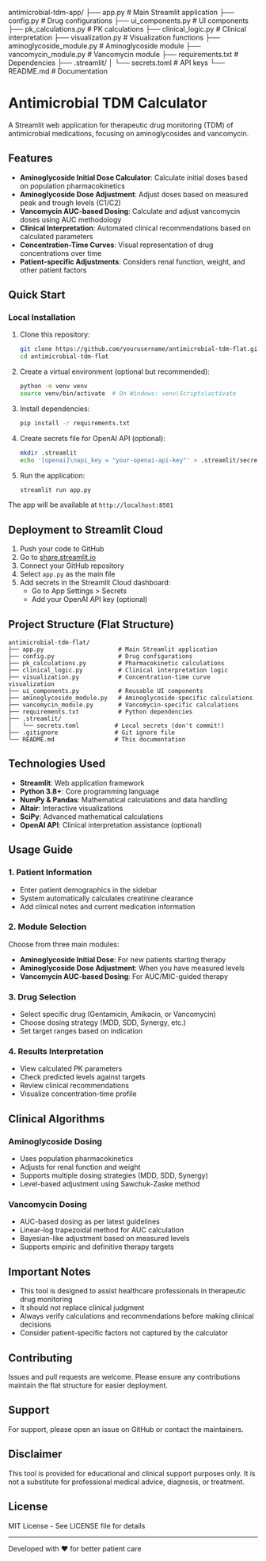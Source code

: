 
antimicrobial-tdm-app/
├── app.py                     # Main Streamlit application
├── config.py                  # Drug configurations
├── ui_components.py           # UI components
├── pk_calculations.py         # PK calculations
├── clinical_logic.py          # Clinical interpretation
├── visualization.py           # Visualization functions
├── aminoglycoside_module.py   # Aminoglycoside module
├── vancomycin_module.py       # Vancomycin module
├── requirements.txt           # Dependencies
├── .streamlit/
│   └── secrets.toml          # API keys
└── README.md                 # Documentation


# Antimicrobial TDM Calculator

A Streamlit web application for therapeutic drug monitoring (TDM) of antimicrobial medications, focusing on aminoglycosides and vancomycin.

## Features

- **Aminoglycoside Initial Dose Calculator**: Calculate initial doses based on population pharmacokinetics
- **Aminoglycoside Dose Adjustment**: Adjust doses based on measured peak and trough levels (C1/C2)
- **Vancomycin AUC-based Dosing**: Calculate and adjust vancomycin doses using AUC methodology
- **Clinical Interpretation**: Automated clinical recommendations based on calculated parameters
- **Concentration-Time Curves**: Visual representation of drug concentrations over time
- **Patient-specific Adjustments**: Considers renal function, weight, and other patient factors

## Quick Start

### Local Installation

1. Clone this repository:
   ```bash
   git clone https://github.com/yourusername/antimicrobial-tdm-flat.git
   cd antimicrobial-tdm-flat
   ```

2. Create a virtual environment (optional but recommended):
   ```bash
   python -m venv venv
   source venv/bin/activate  # On Windows: venv\Scripts\activate
   ```

3. Install dependencies:
   ```bash
   pip install -r requirements.txt
   ```

4. Create secrets file for OpenAI API (optional):
   ```bash
   mkdir .streamlit
   echo '[openai]\napi_key = "your-openai-api-key"' > .streamlit/secrets.toml
   ```

5. Run the application:
   ```bash
   streamlit run app.py
   ```

The app will be available at `http://localhost:8501`

## Deployment to Streamlit Cloud

1. Push your code to GitHub
2. Go to [share.streamlit.io](https://share.streamlit.io)
3. Connect your GitHub repository
4. Select `app.py` as the main file
5. Add secrets in the Streamlit Cloud dashboard:
   - Go to App Settings > Secrets
   - Add your OpenAI API key (optional)

## Project Structure (Flat Structure)

```
antimicrobial-tdm-flat/
├── app.py                     # Main Streamlit application
├── config.py                  # Drug configurations
├── pk_calculations.py         # Pharmacokinetic calculations
├── clinical_logic.py          # Clinical interpretation logic
├── visualization.py           # Concentration-time curve visualization
├── ui_components.py           # Reusable UI components
├── aminoglycoside_module.py   # Aminoglycoside-specific calculations
├── vancomycin_module.py       # Vancomycin-specific calculations
├── requirements.txt           # Python dependencies
├── .streamlit/
│   └── secrets.toml          # Local secrets (don't commit!)
├── .gitignore                # Git ignore file
└── README.md                 # This documentation
```

## Technologies Used

- **Streamlit**: Web application framework
- **Python 3.8+**: Core programming language
- **NumPy & Pandas**: Mathematical calculations and data handling
- **Altair**: Interactive visualizations
- **SciPy**: Advanced mathematical calculations
- **OpenAI API**: Clinical interpretation assistance (optional)

## Usage Guide

### 1. Patient Information
- Enter patient demographics in the sidebar
- System automatically calculates creatinine clearance
- Add clinical notes and current medication information

### 2. Module Selection
Choose from three main modules:
- **Aminoglycoside Initial Dose**: For new patients starting therapy
- **Aminoglycoside Dose Adjustment**: When you have measured levels
- **Vancomycin AUC-based Dosing**: For AUC/MIC-guided therapy

### 3. Drug Selection
- Select specific drug (Gentamicin, Amikacin, or Vancomycin)
- Choose dosing strategy (MDD, SDD, Synergy, etc.)
- Set target ranges based on indication

### 4. Results Interpretation
- View calculated PK parameters
- Check predicted levels against targets
- Review clinical recommendations
- Visualize concentration-time profile

## Clinical Algorithms

### Aminoglycoside Dosing
- Uses population pharmacokinetics
- Adjusts for renal function and weight
- Supports multiple dosing strategies (MDD, SDD, Synergy)
- Level-based adjustment using Sawchuk-Zaske method

### Vancomycin Dosing
- AUC-based dosing as per latest guidelines
- Linear-log trapezoidal method for AUC calculation
- Bayesian-like adjustment based on measured levels
- Supports empiric and definitive therapy targets

## Important Notes

- This tool is designed to assist healthcare professionals in therapeutic drug monitoring
- It should not replace clinical judgment
- Always verify calculations and recommendations before making clinical decisions
- Consider patient-specific factors not captured by the calculator

## Contributing

Issues and pull requests are welcome. Please ensure any contributions maintain the flat structure for easier deployment.

## Support

For support, please open an issue on GitHub or contact the maintainers.

## Disclaimer

This tool is provided for educational and clinical support purposes only. It is not a substitute for professional medical advice, diagnosis, or treatment.

## License

MIT License - See LICENSE file for details

---

Developed with ❤️ for better patient care
